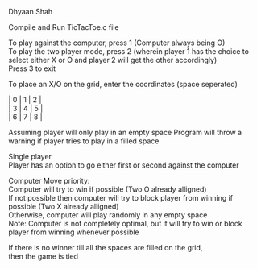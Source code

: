 Dhyaan Shah


Compile and Run TicTacToe.c file

To play against the computer, press 1 (Computer always being O)\
To play the two player mode, press 2 (wherein player 1 has the choice to select either X or O and player 2 will get the other accordingly)\
Press 3 to exit

To place an X/O on the grid, enter the coordinates (space seperated)

| 0 | 1 | 2 |\
| 3 | 4 | 5 |\
| 6 | 7 | 8 |

Assuming player will only play in an empty space
Program will throw a warning if player tries to play in a filled space

Single player\
Player has an option to go either first or second against the computer

Computer Move priority:\
Computer will try to win if possible (Two O already alligned)\
If not possible then computer will try to block player from winning if possible (Two X already alligned)\
Otherwise, computer will play randomly in any empty space\
Note: Computer is not completely optimal, but it will try to win or block player from winning whenever possible

If there is no winner till all the spaces are filled on the grid, \
then the game is tied
